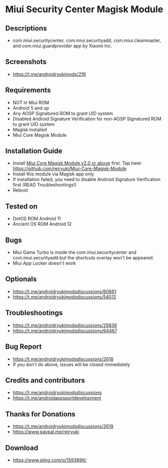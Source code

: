 # Miui Security Center Magisk Module

## Descriptions
- com.miui.securitycenter, com.miui.securityadd, com.miui.cleanmaster, and com.miui.guardprovider app by Xiaomi Inc.

## Screenshots
- https://t.me/androidryukimods/219

## Requirements
- NOT in Miui ROM
- Android 5 and up
- Any AOSP Signatured ROM to grant UID system
- Disabled Android Signature Verification for non-AOSP Signatured ROM to grant UID system
- Magisk installed
- Miui Core Magisk Module

## Installation Guide
- Install [Miui Core Magisk Module v2.0 or above](https://github.com/reiryuki/Miui-Core-Magisk-Module) first. Tap here: https://github.com/reiryuki/Miui-Core-Magisk-Module
- Install this module via Magisk app only
- If installation failed, you need to disable Android Signature Verification first (READ Troubleshootings!)
- Reboot

## Tested on
- DotOS ROM Android 11
- Ancient OS ROM Android 12

## Bugs
- Miui Game Turbo is inside the com.miui.securitycenter and com.miui.securityadd but the shortcuts overlay won't be appeared.
- Miui App Locker doesn't work

## Optionals
- https://t.me/androidryukimodsdiscussions/60861
- https://t.me/androidryukimodsdiscussions/54012

## Troubleshootings
- https://t.me/androidryukimodsdiscussions/29836
- https://t.me/androidryukimodsdiscussions/64467

## Bug Report
- https://t.me/androidryukimodsdiscussions/2618
- If you don't do above, issues will be closed immediately

## Credits and contributors
- https://t.me/androidryukimodsdiscussions
- https://t.me/androidappsportdevelopment

## Thanks for Donations
- https://t.me/androidryukimodsdiscussions/2619
- https://www.paypal.me/reiryuki

## Download
- https://www.pling.com/p/1593896/
